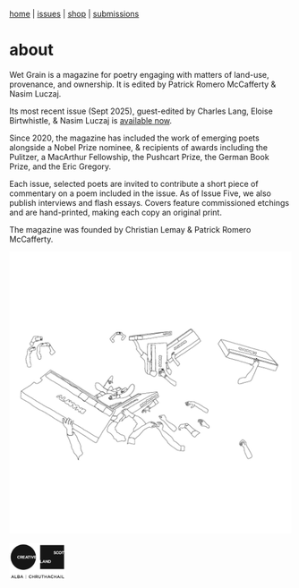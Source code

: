 [home](index.md) | [issues](issues.md) | [shop](shop.md)  |  [submissions](submit.md)

# about 

Wet Grain is a magazine for poetry engaging with matters of land-use, provenance, and ownership. It is edited by Patrick Romero McCafferty & Nasim Luczaj.

Its most recent issue (Sept 2025), guest-edited by Charles Lang, Eloise Birtwhistle, & Nasim Luczaj is [available now](shop.md).

Since 2020, the magazine has included the work of emerging poets alongside a Nobel Prize nominee, & recipients of awards including the Pulitzer, a MacArthur Fellowship, the Pushcart Prize, the German Book Prize, and the Eric Gregory. 

Each issue, selected poets are invited to contribute a short piece of commentary on a poem included in the issue. As of Issue Five, we also publish interviews and flash essays. Covers feature commissioned etchings and are hand-printed, making each copy an original print. 

The magazine was founded by Christian Lemay & Patrick Romero McCafferty.

<p align="center">
  <img src="pictures/about.jpeg" alt="a" width="800">
</p>


<p align="rightr">
  <img src="cslogo.png" alt="a" width="100">
</p>


​

